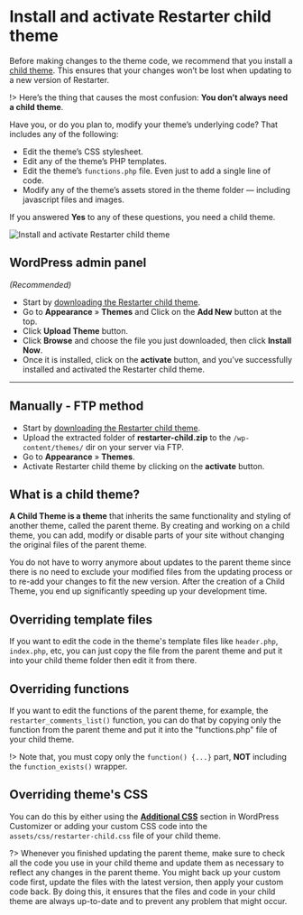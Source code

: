 # Install and activate Restarter child theme

Before making changes to the theme code, we recommend that you install a [child theme](https://github.com/mahdiyazdani/Restarter-Child/releases). This ensures that your changes won’t be lost when updating to a new version of Restarter.

!> Here’s the thing that causes the most confusion: **You don’t always need a child theme**.

Have you, or do you plan to, modify your theme’s underlying code? That includes any of the following:

* Edit the theme’s CSS stylesheet.
* Edit any of the theme’s PHP templates.
* Edit the theme’s ```functions.php``` file. Even just to add a single line of code.
* Modify any of the theme’s assets stored in the theme folder — including javascript files and images.

If you answered **Yes** to any of these questions, you need a child theme.

![Install and activate Restarter child theme](img/install-and-activate-restarter-child-theme.jpg)

## WordPress admin panel

*(Recommended)*

* Start by [downloading the Restarter child theme](https://github.com/mypreview/Restarter-Child/releases).
* Go to **Appearance** » **Themes** and Click on the **Add New** button at the top.
* Click **Upload Theme** button.
* Click **Browse** and choose the file you just downloaded, then click **Install Now**.
* Once it is installed, click on the **activate** button, and you’ve successfully installed and activated the Restarter child theme.

<hr/>

## Manually - FTP method

* Start by [downloading the Restarter child theme](https://github.com/mypreview/Restarter-Child/releases).
* Upload the extracted folder of **restarter-child.zip** to the ```/wp-content/themes/``` dir on your server via FTP.
* Go to **Appearance** » **Themes**. 
* Activate Restarter child theme by clicking on the **activate** button.

## What is a child theme?

**A Child Theme is a theme** that inherits the same functionality and styling of another theme, called the parent theme. By creating and working on a child theme, you can add, modify or disable parts of your site without changing the original files of the parent theme.

You do not have to worry anymore about updates to the parent theme since there is no need to exclude your modified files from the updating process or to re-add your changes to fit the new version. After the creation of a Child Theme, you end up significantly speeding up your development time.

## Overriding template files

If you want to edit the code in the theme's template files like ```header.php```, ```index.php```, etc, you can just copy the file from the parent theme and put it into your child theme folder then edit it from there.

## Overriding functions

If you want to edit the functions of the parent theme, for example, the ```restarter_comments_list()``` function, you can do that by copying only the function from the parent theme and put it into the "functions.php" file of your child theme.

!> Note that, you must copy only the ```function() {...}``` part, **NOT** including the ```function_exists()``` wrapper.

## Overriding theme's CSS

You can do this by either using the **[Additional CSS](add-custom-css.md)** section in WordPress Customizer or adding your custom CSS code into the ```assets/css/restarter-child.css``` file of your child theme.

?> Whenever you finished updating the parent theme, make sure to check all the code you use in your child theme and update them as necessary to reflect any changes in the parent theme. You might back up your custom code first, update the files with the latest version, then apply your custom code back.
By doing this, it ensures that the files and code in your child theme are always up-to-date and to prevent any problem that might occur.

